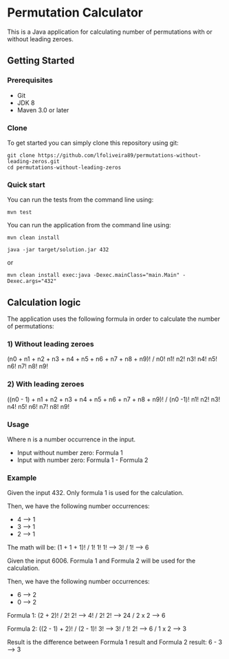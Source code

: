 # Permutation Calculator

This is a Java application for calculating number of permutations with or without leading zeroes.

## Getting Started

### Prerequisites
* Git
* JDK 8
* Maven 3.0 or later

### Clone
To get started you can simply clone this repository using git:
```
git clone https://github.com/lfoliveira89/permutations-without-leading-zeros.git
cd permutations-without-leading-zeros
```

### Quick start
You can run the tests from the command line using:
```
mvn test
```
You can run the application from the command line using:
```
mvn clean install
```
```
java -jar target/solution.jar 432
```
or
```
mvn clean install exec:java -Dexec.mainClass="main.Main" -Dexec.args="432"
```

## Calculation logic

The application uses the following formula in order to calculate the number of permutations:

### 1) Without leading zeroes

(n0 + n1 + n2 + n3 + n4 + n5 + n6 + n7 + n8 + n9)! / n0! n1! n2! n3! n4! n5! n6! n7! n8! n9!

### 2) With leading zeroes

((n0 - 1) + n1 + n2 + n3 + n4 + n5 + n6 + n7 + n8 + n9)! / (n0 -1)! n1! n2! n3! n4! n5! n6! n7! n8! n9!

### Usage

Where n is a number occurrence in the input.
* Input without number zero: Formula 1
* Input with number zero: Formula 1 - Formula 2

### Example

Given the input 432. Only formula 1 is used for the calculation.

Then, we have the following number occurrences:
* 4 --> 1
* 3 --> 1
* 2 --> 1

The math will be: (1 + 1 + 1)! / 1! 1! 1! --> 3! / 1! --> 6

Given the input 6006. Formula 1 and Formula 2 will be used for the calculation.

Then, we have the following number occurrences:
* 6 --> 2
* 0 --> 2

Formula 1: (2 + 2)! / 2! 2! --> 4! / 2! 2! --> 24 / 2 x 2 --> 6

Formula 2: ((2 - 1) + 2)! / (2 - 1)! 3! --> 3! / 1! 2! --> 6 / 1 x 2 --> 3

Result is the difference between Formula 1 result and Formula 2 result: 6 - 3 --> 3
